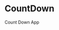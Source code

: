 # CountDown
 Count Down App
     
          
                                                      
                                                                   
                                                        
                                            
                                           
                    
           
            
    
 
   

